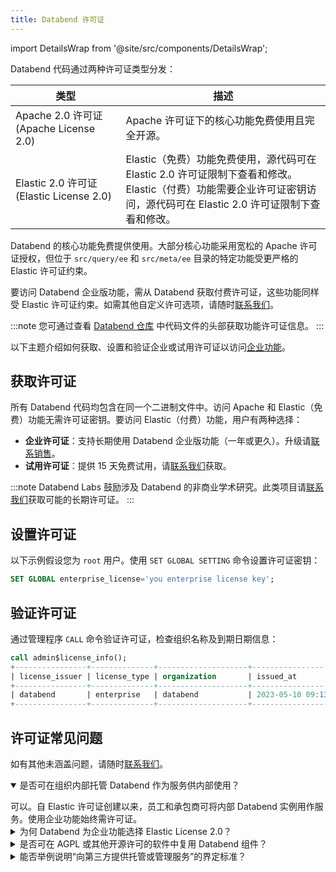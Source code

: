 ```yaml
---
title: Databend 许可证
---
```


import DetailsWrap from '@site/src/components/DetailsWrap';

Databend 代码通过两种许可证类型分发：

| 类型                      | 描述                                                                                                                                                                                                 |
| ------------------------- | ---------------------------------------------------------------------------------------------------------------------------------------------------------------------------------------------------- |
| Apache 2.0 许可证 (Apache License 2.0) | Apache 许可证下的核心功能免费使用且完全开源。                                                                                                                                                       |
| Elastic 2.0 许可证 (Elastic License 2.0) | Elastic（免费）功能免费使用，源代码可在 Elastic 2.0 许可证限制下查看和修改。<br/>Elastic（付费）功能需要企业许可证密钥访问，源代码可在 Elastic 2.0 许可证限制下查看和修改。 |

Databend 的核心功能免费提供使用。大部分核心功能采用宽松的 Apache 许可证授权，但位于 `src/query/ee` 和 `src/meta/ee` 目录的特定功能受更严格的 Elastic 许可证约束。

要访问 Databend 企业版功能，需从 Databend 获取付费许可证，这些功能同样受 Elastic 许可证约束。如需其他自定义许可选项，请随时[联系我们](https://www.databend.com/contact-us)。

:::note
您可通过查看 [Databend 仓库](https://github.com/databendlabs/databend) 中代码文件的头部获取功能许可证信息。
:::

以下主题介绍如何获取、设置和验证企业或试用许可证以访问[企业功能](10-enterprise-features.md)。

## 获取许可证

所有 Databend 代码均包含在同一个二进制文件中。访问 Apache 和 Elastic（免费）功能无需许可证密钥。要访问 Elastic（付费）功能，用户有两种选择：

- **企业许可证**：支持长期使用 Databend 企业版功能（一年或更久）。升级请[联系销售](https://www.databend.com/contact-us)。
- **试用许可证**：提供 15 天免费试用，请[联系我们](https://www.databend.com/contact-us)获取。

:::note
Databend Labs 鼓励涉及 Databend 的非商业学术研究。此类项目请[联系我们](https://www.databend.com/contact-us)获取可能的长期许可证。
:::

## 设置许可证

以下示例假设您为 `root` 用户。使用 `SET GLOBAL SETTING` 命令设置许可证密钥：

```sql
SET GLOBAL enterprise_license='you enterprise license key';
```

## 验证许可证

通过管理程序 `CALL` 命令验证许可证，检查组织名称及到期日期信息：

```sql
call admin$license_info();
+----------------+--------------+--------------------+----------------------------+----------------------------+---------------------------------------+
| license_issuer | license_type | organization       | issued_at                  | expire_at                  | available_time_until_expiry           |
+----------------+--------------+--------------------+----------------------------+----------------------------+---------------------------------------+
| databend       | enterprise   | databend           | 2023-05-10 09:13:21.000000 | 2024-05-09 09:13:20.000000 | 11months 30days 2h 3m 31s 802ms 872us |
+----------------+--------------+--------------------+----------------------------+----------------------------+---------------------------------------+
```

## 许可证常见问题

如有其他未涵盖问题，请随时[联系我们](https://www.databend.com/contact-us)。
<DetailsWrap>

<details open>
  <summary>是否可在组织内部托管 Databend 作为服务供内部使用？</summary>
   <p></p>
   可以。自 Elastic 许可证创建以来，员工和承包商可将内部 Databend 实例用作服务。使用企业功能始终需许可证。
</details>

<details>
  <summary>为何 Databend 为企业功能选择 Elastic License 2.0？</summary>
   <p></p>
   Elastic License 2.0 在开源价值与商业利益间实现良好平衡。相较于 Business Source License 或 Custom Community License 等方案，其条款更简洁清晰，仅包含三项限制：<br/>
1. 不得将软件作为托管或管理服务提供，并开放核心功能访问权限。<br/>
2. 不得修改或绕过许可证密钥功能，或移除/隐藏受保护功能。<br/>
3. 不得篡改或删除软件中的许可方版权、商标声明。
</details>

<details>
  <summary>是否可在 AGPL 或其他开源许可的软件中复用 Databend 组件？</summary>
   <p></p>
   Databend 团队支持开源社区，并考虑将通用内部组件（如 APL）提取为独立许可项目。
</details>

<details>
  <summary>能否举例说明“向第三方提供托管或管理服务”的界定标准？</summary>
   <p></p>

**在分析 SaaS 产品中使用 Databend 构建数据仪表盘**

ELv2 允许此场景。<br/><br/>

**作为分析工程师为组织内部部署 Databend**

ELv2 允许此场景，因未提供托管服务。<br/><br/>

**作为托管服务提供商为客户运行 Databend**

若客户不直接访问 Databend，则 ELv2 允许；若客户通过服务访问 Databend 核心功能，则可能违反许可。

</details>

</DetailsWrap>